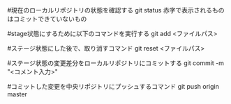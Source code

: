 
#現在のローカルリポジトリの状態を確認する
git status
赤字で表示されるものはコミットできていないもの

#stage状態にするために以下のコマンドを実行する
git add <ファイルパス>

#ステージ状態にした後で、取り消すコマンド
git reset <ファイルパス>

#ステージ状態の変更差分をローカルリポジトリにコミットする
git commit -m "<コメント入力>"

#コミットした変更を中央リポジトリにプッシュするコマンド
git push origin master


